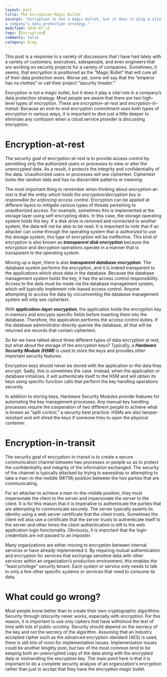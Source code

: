 ```yaml
---
layout: post
title: The Encryption Magic Bullet
excerpt: "Encryption is not a magic bullet, but it does it play a vital role in
a company’s data protection strategy."
modified: 2016-07-12
tags: [Encryption]
comments: false
category: blog
---
```


This post is a response to a variety of discussions that I have had lately with
a variety of customers, executives, salespeople, and even engineers that are
working on security projects for a variety of companies.  Sometimes, it seems,
that encryption is positioned as the “Magic Bullet” that will cure all of
their data protection woes.  Worse yet, some will say that the “emperor has
no clothes” or call their project “security theater.”

Encryption is not a magic bullet, but it does it play a vital role in a
company’s data protection strategy.  Most people are aware that there are two
high-level types of encryption. These are _encryption-at-rest_ and
_encryption-in-transit_.  Because an end-to-end encryption commitment
uses both types of encryption in various ways, it is important to dive just a
little deeper to eliminate any confusion when a cloud service provider is
discussing encryption.

# Encryption-at-rest

The security goal of encryption-at-rest is to provide access control by
permitting only the authorized users or processes to view or alter the
unencrypted data. As a result, it protects the integrity and confidentiality of
the data.  Unauthorized users or processes will see ciphertext.  Ciphertext
looks like random data and has no discernible patterns or meaning.

The most important thing to remember when thinking about encryption-at-rest is
that _the entity which holds the encryption/decryption key is responsible
for enforcing access control_.  Encryption can be applied at different
layers to mitigate various types of threats pertaining to unauthorized access.
For example, sometimes this is implemented at the storage layer using
self-encrypting disks.  In this case, the storage operating system holds the
key.  If a disk drive is removed and connected to another system, the data will
not be able to be read.  It is important to note that if an attacker can come
through the operating system that _is authorized_ to use the storage
system, this type of encryption will be ineffective.  This kind of encryption
is also known as **_transparent disk encryption_** because the
encryption and decryption operations operate in a manner that is transparent to
the operating system.

Moving up a layer, there is also **_transparent database encryption_**.
The database system performs the encryption, and it is indeed transparent to
the applications which store data in the database.  Because the database
management system holds the key, it has the access control responsibility.
Access to the data must be made via the database management system, which will
typically implement role-based access control.  Anyone attempting to access the
data by circumventing the database management system will only see ciphertext.

With **_application-layer encryption_**, the application holds the
encryption key in memory and encrypts specific fields before inserting them
into the database. Therefore, the application performs the access control
duties. If the database administrator directly queries the database, all that
will be returned are records that contain ciphertext.

So far we have talked about three different types of data encryption at rest,
but what about the storage of the encryption keys? Typically, a **_Hardware
Security Module (HSM)_** is used to store the keys and provides other
important security features.

Encryption keys should never be stored with the application or the data they
encrypt.  Sadly, this is sometimes the case.  Instead, when the application or
database initializes, it will authenticate itself to the HSM and will obtain
its keys using specific function calls that perform the key handling operations
securely.

In addition to storing keys, Hardware Security Modules provide features for
automating the key management processes.  Any manual key handling processes
require the cooperation of two different people to achieve what is known as
“split control,” a security best practice.  HSMs are also tamper-resistant
and will shred the keys if someone tries to open the physical container.

# Encryption-in-transit

The security goal of encryption-in-transit is to create a secure communication
channel between two processes or people so as to protect the confidentiality
and integrity of the information exchanged.  The security of the channel is
typically attacked by trying to eavesdrop or attempting to take a
man-in-the-middle (MITM) position between the two parties that are
communicating.

For an attacker to achieve a man-in-the-middle position, they must impersonate
the client to the server and impersonate the server to the client.  It is for
this reason that it is imperative to authenticate the parties that are
attempting to communicate securely.  The server typically asserts its identity
using a web server certificate that the client trusts.  Sometimes the client
will also use a certificate that the server trusts to authenticate itself to
the server and other times the client authentication is left to the web
application login functionality.  Obviously, it is important that the login
credentials are not passed to an imposter.

Many organizations are either moving to encryption between internal services or
have already implemented it.  By requiring mutual authentication and encryption
for services that exchange sensitive data with other services within an
organization’s production environment, this enables the “least privilege”
security tenant.  Each system or service only needs to talk to only a few other
specific systems or services that need to consume its data.

# What could go wrong?

Most people know better than to create their own cryptographic algorithms.
Security through obscurity never works, especially with encryption.  For this
reason, it is important to use only ciphers that have withstood the test of
time with lots of public scrutiny.  Security should depend on the secrecy of
the key and not the secrecy of the algorithm.  Assuming that an industry
accepted cipher such as the advanced encryption standard (AES) is used, there
is still lots of room for implementation issues.  Implementation issues could
be another lengthy post, but two of the most common tend to be keeping both an
unencrypted copy of the data along with the encrypted data or mishandling the
encryption key.  The main point here is that it is important to do a complete
security analysis of an organization's encryption rather than just to accept
that they have the encryption magic bullet.
